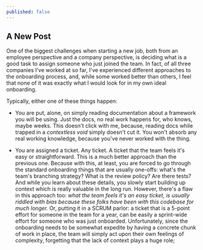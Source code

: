 ```yaml
---
published: false
---
```

## A New Post

One of the biggest challenges when starting a new job, both from an employee perspective and a company perspective, is deciding what is a good task to assign someone who just joined the team.
In fact, of all three companies I've worked at so far, I've experienced different approaches to the onboarding process, and, while some worked better than others, I feel that none of it was exactly what I would look for in my own ideal onboarding.

Typically, either one of these things happen:

- You are put, alone, on simply reading documentation about a framework you will be using. Just the docs, no real work happens for, who knows, maybe weeks. This doesn't click with me, because, reading docs while trapped in a _contextless void_ simply doesn't cut it. You won't absorb any real working knowledge, because you've never worked with the thing.

- You are assigned a ticket. Any ticket. A ticket that the team feels it's easy or straightforward. This is a much better approach than the previous one. Because with this, at least, you are forced to go through the standard onboarding things that are usually one-offs: what's the team's branching strategy? What is the review policy? Are there tests? And while you learn about these details, you slowly start building up context which is really valuable in the long run. However, there's a flaw in this approach too: _what the team feels it's an easy ticket, is usually riddled with bias because these folks have been with this codebase for much longer._ Or, putting it in a SCRUM parlor: a ticket that is a 5-point effort for someone in the team for a year, can be easily a sprint-wide effort for someone who was just onboarded. 
Unfortunately, since the onboarding needs to be somewhat expedite by having a concrete chunk of work in place, the team will simply act upon their own feelings of complexity, forgetting that the lack of context plays a huge role;